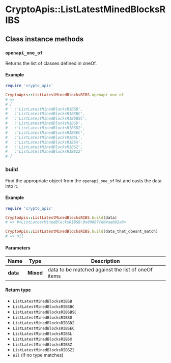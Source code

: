 # CryptoApis::ListLatestMinedBlocksRIBS

## Class instance methods

### `openapi_one_of`

Returns the list of classes defined in oneOf.

#### Example

```ruby
require 'crypto_apis'

CryptoApis::ListLatestMinedBlocksRIBS.openapi_one_of
# =>
# [
#   :'ListLatestMinedBlocksRIBSB',
#   :'ListLatestMinedBlocksRIBSBC',
#   :'ListLatestMinedBlocksRIBSBSC',
#   :'ListLatestMinedBlocksRIBSD',
#   :'ListLatestMinedBlocksRIBSD2',
#   :'ListLatestMinedBlocksRIBSEC',
#   :'ListLatestMinedBlocksRIBSL',
#   :'ListLatestMinedBlocksRIBSX',
#   :'ListLatestMinedBlocksRIBSZ',
#   :'ListLatestMinedBlocksRIBSZ2'
# ]
```

### build

Find the appropriate object from the `openapi_one_of` list and casts the data into it.

#### Example

```ruby
require 'crypto_apis'

CryptoApis::ListLatestMinedBlocksRIBS.build(data)
# => #<ListLatestMinedBlocksRIBSB:0x00007fdd4aab02a0>

CryptoApis::ListLatestMinedBlocksRIBS.build(data_that_doesnt_match)
# => nil
```

#### Parameters

| Name | Type | Description |
| ---- | ---- | ----------- |
| **data** | **Mixed** | data to be matched against the list of oneOf items |

#### Return type

- `ListLatestMinedBlocksRIBSB`
- `ListLatestMinedBlocksRIBSBC`
- `ListLatestMinedBlocksRIBSBSC`
- `ListLatestMinedBlocksRIBSD`
- `ListLatestMinedBlocksRIBSD2`
- `ListLatestMinedBlocksRIBSEC`
- `ListLatestMinedBlocksRIBSL`
- `ListLatestMinedBlocksRIBSX`
- `ListLatestMinedBlocksRIBSZ`
- `ListLatestMinedBlocksRIBSZ2`
- `nil` (if no type matches)

